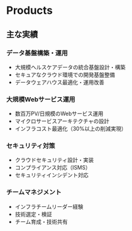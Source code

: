 # Products

## 主な実績

### データ基盤構築・運用
- 大規模ヘルスケアデータの統合基盤設計・構築
- セキュアなクラウド環境での開発基盤整備
- データウェアハウス最適化・運用改善

### 大規模Webサービス運用
- 数百万PV/日規模のWebサービス運用
- マイクロサービスアーキテクチャの設計
- インフラコスト最適化（30%以上の削減実現）

### セキュリティ対策
- クラウドセキュリティ設計・実装
- コンプライアンス対応（ISMS）
- セキュリティインシデント対応

### チームマネジメント
- インフラチームリーダー経験
- 技術選定・検証
- チーム育成・技術共有 